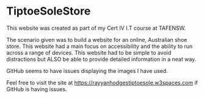 # TiptoeSoleStore
This website was created as part of my Cert IV I.T course at TAFENSW.

The scenario given was to build a website for an online, Australian shoe store. 
This website had a main focus on accessibility and the ability to run across a range of devices.
This website had to be simple to avoid distractions but ALSO be able to provide detailed information in a neat way.

GitHub seems to have issues displaying the images I have used.

Feel free to visit the site at https://rayyanhodgestiptoesole.w3spaces.com if GitHub is having issues.
